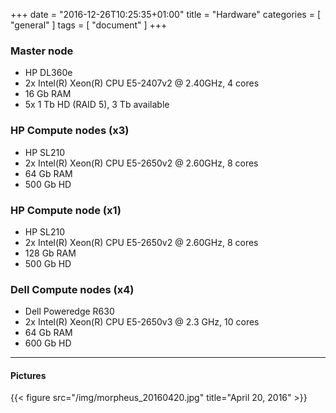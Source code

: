 +++
date = "2016-12-26T10:25:35+01:00"
title = "Hardware"
categories = [ "general" ]
tags = [ "document" ]
+++
### Master node
- HP DL360e
- 2x Intel(R) Xeon(R) CPU E5-2407v2 @ 2.40GHz, 4 cores
- 16 Gb RAM
- 5x 1 Tb HD (RAID 5), 3 Tb available

### HP Compute nodes (x3)
- HP SL210
- 2x Intel(R) Xeon(R) CPU E5-2650v2 @ 2.60GHz, 8 cores
- 64 Gb RAM
- 500 Gb HD

### HP Compute node (x1)
- HP SL210
- 2x Intel(R) Xeon(R) CPU E5-2650v2 @ 2.60GHz, 8 cores
- 128 Gb RAM
- 500 Gb HD

### Dell Compute nodes (x4)
- Dell Poweredge R630
- 2x Intel(R) Xeon(R) CPU E5-2650v3 @ 2.3 GHz, 10 cores
- 64 Gb RAM
- 600 Gb HD

***
#### Pictures
{{< figure src="/img/morpheus_20160420.jpg" title="April 20, 2016" >}}

